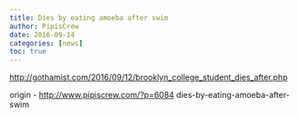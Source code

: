 ```yaml
---
title: Dies by eating amoeba after swim
author: PipisCrew
date: 2016-09-14
categories: [news]
toc: true
---
```


http://gothamist.com/2016/09/12/brooklyn_college_student_dies_after.php

origin - http://www.pipiscrew.com/?p=6084 dies-by-eating-amoeba-after-swim
